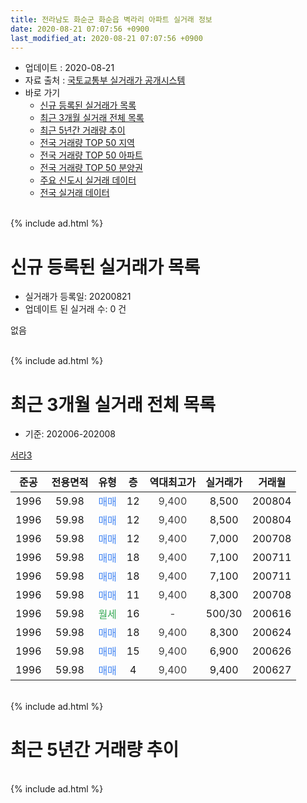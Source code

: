 ```yaml
---
title: 전라남도 화순군 화순읍 벽라리 아파트 실거래 정보
date: 2020-08-21 07:07:56 +0900
last_modified_at: 2020-08-21 07:07:56 +0900
---
```


* 업데이트 : 2020-08-21
* 자료 출처 : [국토교통부 실거래가 공개시스템](http://rt.molit.go.kr)
* 바로 가기
    * [신규 등록된 실거래가 목록](#신규-등록된-실거래가-목록)
    * [최근 3개월 실거래 전체 목록](#최근-3개월-실거래-전체-목록)
    * [최근 5년간 거래량 추이](#최근-5년간-거래량-추이)
    * [전국 거래량 TOP 50 지역](https://inasie.github.io/apt-trade-info/최근-3개월-전국에서-가장-거래가-많이-발생한-지역)
    * [전국 거래량 TOP 50 아파트](https://inasie.github.io/apt-trade-info/최근-3개월-전국에서-가장-거래가-많이-발생한-아파트)
    * [전국 거래량 TOP 50 분양권](https://inasie.github.io/apt-trade-info/최근-3개월-전국에서-가장-거래가-많이-발생한-분양권)
    * [주요 신도시 실거래 데이터](https://inasie.github.io/apt-trade-info/주요-신도시)
    * [전국 실거래 데이터](https://inasie.github.io/apt-trade-info/전국)
<br>
{% include ad.html %}
<br>

# 신규 등록된 실거래가 목록
* 실거래가 등록일: 20200821
* 업데이트 된 실거래 수: 0 건

없음

<br>
{% include ad.html %}
<br>

# 최근 3개월 실거래 전체 목록
* 기준: 202006-202008


[서라3](https://search.naver.com/search.naver?query=%EC%A0%84%EB%9D%BC%EB%82%A8%EB%8F%84+%ED%99%94%EC%88%9C%EA%B5%B0+%ED%99%94%EC%88%9C%EC%9D%8D+%EB%B2%BD%EB%9D%BC%EB%A6%AC+%EC%84%9C%EB%9D%BC3)

|준공|전용면적|유형|층|역대최고가|실거래가|거래월|
|:---:|:---:|:---:|:---:|:---:|:---:|:---:|
|1996|59.98|<span style="color:#4285f3">매매</span>|12|<span style="color:#444444">9,400</span>|8,500|200804|
|1996|59.98|<span style="color:#4285f3">매매</span>|12|<span style="color:#444444">9,400</span>|8,500|200804|
|1996|59.98|<span style="color:#4285f3">매매</span>|12|<span style="color:#444444">9,400</span>|7,000|200708|
|1996|59.98|<span style="color:#4285f3">매매</span>|18|<span style="color:#444444">9,400</span>|7,100|200711|
|1996|59.98|<span style="color:#4285f3">매매</span>|18|<span style="color:#444444">9,400</span>|7,100|200711|
|1996|59.98|<span style="color:#4285f3">매매</span>|11|<span style="color:#444444">9,400</span>|8,300|200708|
|1996|59.98|<span style="color:#34a853">월세</span>|16|<span style="color:#444444">-</span>|500/30|200616|
|1996|59.98|<span style="color:#4285f3">매매</span>|18|<span style="color:#444444">9,400</span>|8,300|200624|
|1996|59.98|<span style="color:#4285f3">매매</span>|15|<span style="color:#444444">9,400</span>|6,900|200626|
|1996|59.98|<span style="color:#4285f3">매매</span>|4|<span style="color:#444444">9,400</span>|9,400|200627|


<br>
{% include ad.html %}
<br>

# 최근 5년간 거래량 추이


<div style="width:100%;">
    <canvas id="deal_progress" height="200"></canvas>
</div>

<script>
new Chart(document.getElementById("deal_progress"), {
    type: 'line',
    data: {
        labels: ['201508','201509','201510','201511','201512','201601','201602','201603','201604','201605','201606','201607','201608','201609','201610','201611','201612','201701','201702','201703','201704','201705','201706','201707','201708','201709','201710','201711','201712','201801','201802','201803','201804','201805','201806','201807','201808','201809','201810','201811','201812','201901','201902','201903','201904','201905','201906','201907','201908','201909','201910','201911','201912','202001','202002','202003','202004','202005','202006','202007','202008'],
        datasets: [{
            label: '매매',
            pointRadius: 1,
            data: [1, 6, 5, 2, 7, 4, 2, 3, 2, 2, 1, 2, 1, 5, 3, 1, 2, 0, 2, 1, 0, 3, 1, 2, 3, 0, 2, 4, 4, 5, 2, 5, 2, 4, 1, 2, 1, 2, 5, 3, 2, 3, 2, 6, 1, 2, 1, 3, 1, 2, 2, 3, 3, 3, 1, 3, 4, 3, 3, 4, 2],
            borderColor: "rgba(255, 201, 14, 1)",
            backgroundColor: "rgba(255, 201, 14, 0.5)",
            fill: false,
            lineTension: 0
        },{
            label: '전월세',
            pointRadius: 1,
            data: [1, 1, 1, 0, 0, 2, 2, 1, 3, 2, 0, 2, 1, 0, 1, 2, 0, 0, 1, 0, 0, 2, 0, 1, 2, 1, 1, 1, 0, 0, 1, 1, 1, 1, 1, 1, 1, 3, 1, 0, 1, 2, 0, 2, 0, 0, 1, 0, 3, 2, 1, 0, 1, 0, 0, 2, 1, 3, 1, 0, 0],
            borderColor: "rgba(0, 141, 185, 1)",
            backgroundColor: "rgba(0, 141, 185, 0.5)",
            fill: false,
            lineTension: 0
        }
        ]
    },
    options: {
        responsive: true,
        title: {
            display: false
        },
        tooltips: {
            mode: 'index',
            intersect: false
        },
        hover: {
            mode: 'nearest',
            intersect: true
        },
        scales: {
            xAxes: [{
                display: true,
                scaleLabel: {
                    display: true,
                    labelString: '년/월'
                }
            }],
            yAxes: [{
                display: true,
                ticks: {
                    suggestedMin: 0,
                },
                scaleLabel: {
                    display: true,
                    labelString: '실거래 수'
                }
            }]
        }
    }
});

</script>


<br>
{% include ad.html %}
<br>

